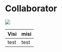 # Collaborator
<a href="https://github.com/XTarnaWijaya/acode-plugins/graphs/contributors">
  <img src="https://contrib.rocks/image?repo=XTarnaWijaya/acode-bash-script" />
</a>

| Visi | misi |
|---|---|
| test | test |